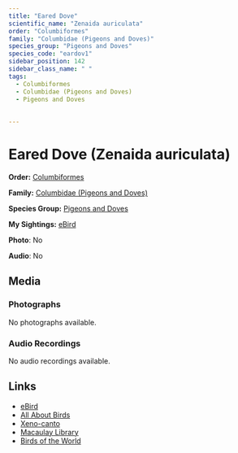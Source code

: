 ```yaml
---
title: "Eared Dove"
scientific_name: "Zenaida auriculata"
order: "Columbiformes"
family: "Columbidae (Pigeons and Doves)"
species_group: "Pigeons and Doves"
species_code: "eardov1"
sidebar_position: 142
sidebar_class_name: " "
tags: 
  - Columbiformes
  - Columbidae (Pigeons and Doves)
  - Pigeons and Doves
  
  
---
```


# Eared Dove (Zenaida auriculata)

**Order:** [Columbiformes](/tags/columbiformes)

**Family:** [Columbidae (Pigeons and Doves)](/tags/columbidae-pigeons-and-doves)

**Species Group:** [Pigeons and Doves](/tags/pigeons-and-doves)

**My Sightings:** [eBird](https://ebird.org/lifelist?r=world&time=life&spp=eardov1)

**Photo**: No 

**Audio**: No

## Media
### Photographs
No photographs available.

### Audio Recordings
No audio recordings available.

## Links
* [eBird](https://ebird.org/species/eardov1) 
* [All About Birds](https://www.allaboutbirds.org/guide/eardov1) 
* [Xeno-canto](https://www.xeno-canto.org/species/zenaida-auriculata) 
* [Macaulay Library](https://search.macaulaylibrary.org/catalog?taxonCode=eardov1&sort=rating_rank_desc)
* [Birds of the World](https://birdsoftheworld.org/bow/species/eardov1)
